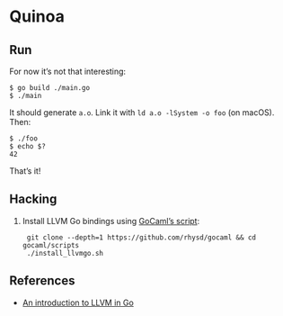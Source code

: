 # Quinoa

## Run

For now it’s not that interesting:

    $ go build ./main.go
    $ ./main

It should generate `a.o`. Link it with `ld a.o -lSystem -o foo` (on macOS).
Then:

    $ ./foo
    $ echo $?
    42

That’s it!

## Hacking

1. Install LLVM Go bindings using [GoCaml’s script][goscript]:

        git clone --depth=1 https://github.com/rhysd/gocaml && cd gocaml/scripts
        ./install_llvmgo.sh

[goscript]: https://github.com/g/blob/master/scripts/install_llvmgo.sh

## References

* [An introduction to LLVM in Go](https://felixangell.com/blog/an-introduction-to-llvm-in-go)
